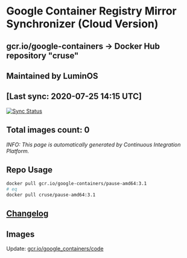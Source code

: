 # Google Container Registry Mirror Synchronizer (Cloud Version)

## gcr.io/google-containers -> Docker Hub repository "cruse"

## Maintained by **LuminOS** 

## [Last sync: **2020-07-25 14:15 UTC**]

[![Sync Status](https://travis-ci.org/cruse123/luminos_gcr.io_dockerhub.svg?branch=sync)](https://travis-ci.org/cruse123/luminos_gcr.io_dockerhub)

## Total images count: **0**

*INFO: This page is automatically generated by Continuous Integration Platform.*

## Repo Usage

```bash
docker pull gcr.io/google-containers/pause-amd64:3.1
# eq 
docker pull cruse/pause-amd64:3.1
```

## [Changelog](./CHANGELOG.md)

## Images


Update: [gcr.io/google_containers/code](https://hub.docker.com/r/cruse/code/tags/)

